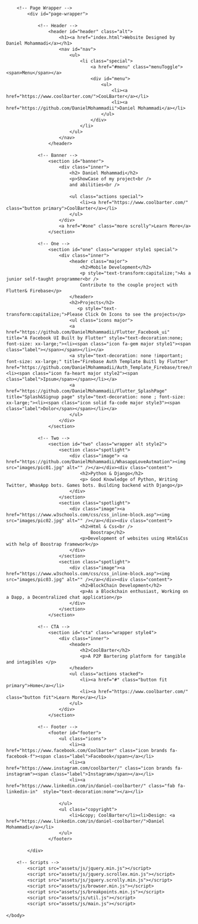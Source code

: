<!DOCTYPE HTML>
 
<html>
	<head>
		<title>CoolBarter</title>
		<meta charset="utf-8" />
		<meta name="viewport" content="width=device-width, initial-scale=1, user-scalable=no" />
		<link rel="stylesheet" href="assets/css/main.css" />
		<noscript><link rel="stylesheet" href="assets/css/noscript.css" /></noscript>
	</head>
	<body class="landing is-preload">

		<!-- Page Wrapper -->
			<div id="page-wrapper">

				<!-- Header -->
					<header id="header" class="alt">
						<h1><a href="index.html">Website Designed by Daniel Mohammadi</a></h1>
						<nav id="nav">
							<ul>
								<li class="special">
									<a href="#menu" class="menuToggle"><span>Menu</span></a>
									<div id="menu">
										<ul>
											<li><a href="https://www.coolbarter.com/">CooLBarter</a></li>
											<li><a href="https://github.com/DanielMohammadii">Daniel Mohammadi</a></li>																						
										</ul>
									</div>
								</li>
							</ul>
						</nav>
					</header>

				<!-- Banner -->
					<section id="banner">
						<div class="inner">
							<h2> Daniel Mohammadi</h2>
							<p>ShowCase of my project<br />
							and abilities<br />
							 
							<ul class="actions special">
								<li><a href="https://www.coolbarter.com/" class="button primary">CoolBarter</a></li>
							</ul>
						</div>
						<a href="#one" class="more scrolly">Learn More</a>
					</section>

				<!-- One -->
					<section id="one" class="wrapper style1 special">
						<div class="inner">
							<header class="major">
								<h2>Mobile Development</h2>
								<p style="text-transform:capitalize;">As a junior self-taught programmer<br />
								Contribute to the couple project with Flutter& Firebase</p>
							</header>
							<h2>Projects</h2>
						       <p style="text-transform:capitalize;">Please Click On Icons to see the projects</p> 
							<ul class="icons major">								
							<a href="https://github.com/DanielMohammadii/Flutter_Facebook_ui" title="A Facebook UI Built by Flutter" style="text-decoration:none; font-size: xx-large;"><li><span class="icon fa-gem major style1"><span class="label"></span></span></li></a>
							<a style="text-decoration: none !important; font-size: xx-large;" title="Firebase Auth Template Buitl by Flutter" href="https://github.com/DanielMohammadii/Auth_Template_Firebase/tree/master"><li><span class="icon fa-heart major style2"><span class="label">Ipsum</span></span></li></a>
							<a href="https://github.com/DanielMohammadii/Flutter_SplashPage" title="Splash&Signup page" style="text-decoration: none ; font-size: xx-large;"><li><span class="icon solid fa-code major style3"><span class="label">Dolor</span></span></li></a>
							</ul>
						</div>
					</section>

				<!-- Two -->
					<section id="two" class="wrapper alt style2">
						<section class="spotlight">
							<div class="image"> <a href="https://github.com/DanielMohammadii/WhasappLoveAutmation"><img src="images/pic01.jpg" alt="" /></a></div><div class="content">
								<h2>Python & Django</h2>
								<p> Good Knowledge of Python, Writing  Twitter, WhasApp bots. Games bots. Building backend with Django</p>
							</div>
						</section>
						<section class="spotlight">
							<div class="image"><a href="https://www.w3schools.com/css/css_inline-block.asp"><img src="images/pic02.jpg" alt="" /></a></div><div class="content">
								<h2>Html & Css<br />
									Boostrap</h2>
								<p>Development of websites using Html&Css with help of Boostrap framework</p>
							</div>
						</section>
						<section class="spotlight">
							<div class="image"><a href="https://www.w3schools.com/css/css_inline-block.asp"><img src="images/pic03.jpg" alt="" /></a></div><div class="content">
								<h2>BlockChain Development</h2>
								<p>As a Blockchain enthusiast, Working on a Dapp, a Decentralized chat application</p>
							</div>
						</section>
					</section>				

				<!-- CTA -->
					<section id="cta" class="wrapper style4">
						<div class="inner">
							<header>
								<h2>CoolBarter</h2>
								<p>A P2P Bartering platform for tangible and intagibles </p>
							</header>
							<ul class="actions stacked">
								<li><a href="#" class="button fit primary">Home</a></li>
								<li><a href="https://www.coolbarter.com/" class="button fit">Learn More</a></li>
							</ul>
						</div>
					</section>

				<!-- Footer -->
					<footer id="footer">
						<ul class="icons">							 
							<li><a href="https://www.facebook.com/Coolbarter" class="icon brands fa-facebook-f"><span class="label">Facebook</span></a></li>
							<li><a href="https://www.instagram.com/coolbarter/" class="icon brands fa-instagram"><span class="label">Instagram</span></a></li>							
							<li><a  href="https://www.linkedin.com/in/daniel-coolbarter/" class="fab fa-linkedin-in"  style="text-decoration:none"></a></li>
							
						</ul>
						<ul class="copyright">
							<li>&copy; CoolBarter</li><li>Design: <a href="https://www.linkedin.com/in/daniel-coolbarter/">Daniel Mohammadi</a></li>
						</ul>
					</footer>

			</div>

		<!-- Scripts -->
			<script src="assets/js/jquery.min.js"></script>
			<script src="assets/js/jquery.scrollex.min.js"></script>
			<script src="assets/js/jquery.scrolly.min.js"></script>
			<script src="assets/js/browser.min.js"></script>
			<script src="assets/js/breakpoints.min.js"></script>
			<script src="assets/js/util.js"></script>
			<script src="assets/js/main.js"></script>

	</body>
</html>
